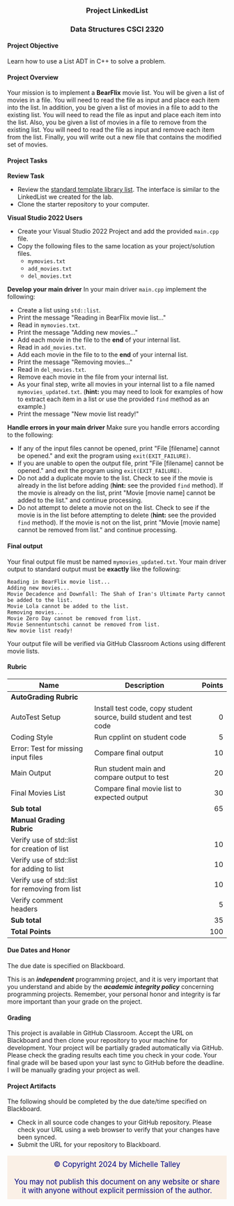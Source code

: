 ### <p style="text-align: center;">Project LinkedList </p>
### <p style="text-align: center;">Data Structures CSCI 2320

#### Project Objective
Learn how to use a List ADT in C++ to solve a problem.

#### Project Overview
Your mission is to implement a **BearFlix** movie list.  You will be given a list of movies in a file.  You will need to read the file as input and place each item into the list.  In addition, you be given a list of movies in a file to add to the existing list.  You will need to read the file as input and place each item into the list. Also, you be given a list of movies in a file to remove from the existing list.  You will need to read the file as input and remove each item from the list.  Finally, you will write out a new file that contains the modified set of movies.

#### Project Tasks

**Review Task**
- Review the [standard template library list](https://cplusplus.com/reference/list/list/).  The interface is similar to the LinkedList we created for the lab.
- Clone the starter repository to your computer.

**Visual Studio 2022 Users**
- Create your Visual Studio 2022 Project and add the provided `main.cpp` file.
- Copy the following files to the same location as your project/solution files.
    - `mymovies.txt`
    - `add_movies.txt`
    - `del_movies.txt`

**Develop your main driver**
In your main driver `main.cpp` implement the following:
- Create a list using `std::list`.
- Print the message "Reading in BearFlix movie list..."
- Read in `mymovies.txt`.
- Print the message "Adding new movies..."
- Add each movie in the file to the **end** of your internal list.
- Read in `add_movies.txt`.
- Add each movie in the file to to the **end** of your internal list.
- Print the message "Removing movies..."
- Read in `del_movies.txt`.
- Remove each movie in the file from your internal list.
- As your final step, write all movies in your internal list to a file named `mymovies_updated.txt`.  (**hint:** you may need to look for examples of how to extract each item in a list or use the provided `find` method as an example.)
- Print the message "New movie list ready!"

**Handle errors in your main driver**
Make sure you handle errors according to the following:
- If any of the input files cannot be opened, print "File [filename] cannot be opened." and exit the program using `exit(EXIT_FAILURE)`.
- If you are unable to open the output file, print "File [filename] cannot be opened." and exit the program using `exit(EXIT_FAILURE)`.
- Do not add a duplicate movie to the list.  Check to see if the movie is already in the list before adding (**hint:** see the provided `find` method).  If the movie is already on the list, print "Movie [movie name] cannot be added to the list." and continue processing.
- Do not attempt to delete a movie not on the list.  Check to see if the movie is in the list before attempting to delete (**hint:** see the provided `find` method).  If the movie is not on the list, print "Movie [movie name] cannot be removed from list." and continue processing.


#### Final output
Your final output file must be named `mymovies_updated.txt`.  Your main driver output to standard output must be **exactly** like the following:

```
Reading in BearFlix movie list...
Adding new movies...
Movie Decadence and Downfall: The Shah of Iran's Ultimate Party cannot be added to the list.
Movie Lola cannot be added to the list.
Removing movies...
Movie Zero Day cannot be removed from list.
Movie Sennentuntschi cannot be removed from list.
New movie list ready!
```

Your output file will be verified via GitHub Classroom Actions using different movie lists.

#### Rubric

| Name                                           | Description                                                         | Points |
| ---------------------------------------------- | ------------------------------------------------------------------- | ------: |
| **AutoGrading Rubric**                             |                                                                     |        |
| AutoTest Setup                                 | Install test code, copy student source, build student and test code | 0      |
| Coding Style                                   | Run cpplint on student code                                         | 5      |
| Error: Test for missing input files            | Compare final output                                                | 10     |
| Main Output                                    | Run student main and compare output to test                         | 20     |
| Final Movies List                              | Compare final movie list to expected output                         | 30     |
| **Sub total**                                    |                                                                     | 65     |
| **Manual Grading Rubric**                          |                                                                     |        |
| Verify use of std::list for creation of list   |                                                                     | 10     |
| Verify use of std::list for adding to list     |                                                                     | 10     |
| Verify use of std::list for removing from list |                                                                     | 10     |
| Verify comment headers       |                                                                     | 5      |
| **Sub total**                                      |                                                                     | 35     |
| **Total Points**                                  |                                                                     | 100    |

#### Due Dates and Honor
The due date is specified on Blackboard. 

This is an ***independent*** programming project, and it is very important that you understand and abide by the ***academic integrity policy*** concerning programming projects.  Remember, your personal honor and integrity is far more important than your grade on the project. 

#### Grading 
This project is available in GitHub Classroom.  Accept the URL on Blackboard and then clone your repository to your machine for development. Your project will be partially graded automatically via GitHub.  Please check the grading results each time you check in your code.  Your final grade will be based upon your last sync to GitHub before the deadline.  I will be manually grading your project as well.

#### Project Artifacts
The following should be completed by the due date/time specified on Blackboard.
- Check in all source code changes to your GitHub repository.  Please check your URL using a web browser to verify that your changes have been synced.
- Submit the URL for your repository to Blackboard.


<p style="font-size:120%;color:navy;background:linen;padding:10px;text-align:center">&copy; Copyright 2024 by Michelle Talley <br> <br>You may not publish this document on any website or share it with anyone without explicit permission of the author. </p>

